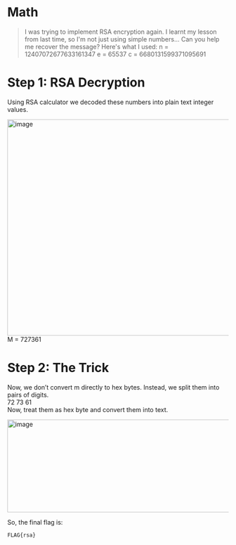 # Math

> I was trying to implement RSA encryption again. I learnt my lesson from last time, so I'm not just using simple numbers... Can you help me recover the message? Here's what I used: n = 12407072677633161347 e = 65537 c = 6680131599371095691
>

# Step 1: RSA Decryption
Using RSA calculator we decoded these numbers into plain text integer values.

<img width="862" height="492" alt="image" src="https://github.com/user-attachments/assets/74bdb059-d57c-4c32-83be-9521397cade6" /><br>
M = 727361

# Step 2: The Trick
Now, we don’t convert m directly to hex bytes. Instead, we split them into
pairs of digits. <br>
72 73 61 <br>
Now, treat them as hex byte and convert them into text.

<img width="887" height="211" alt="image" src="https://github.com/user-attachments/assets/decf2c17-51dd-4490-b990-47df4f089781" />

So, the final flag is:<br>
```bash
FLAG{rsa}
```
